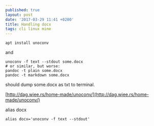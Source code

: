 ```yaml
---
published: true
layout: post
date: '2017-03-29 11:41 +0200'
title: Handling docx
tags: cli linux mine
---
```

    apt install unoconv
    
and

    unoconv -f text --stdout some.docx 
    # or similar, but worse:
    pandoc -t plain some.docx
    pandoc -t markdown some.docx
    
should dump some.docx as txt to terminal.

[http://dag.wiee.rs/home-made/unoconv/](http://dag.wiee.rs/home-made/unoconv/)

alias docx

    alias docx='unoconv -f text --stdout'
